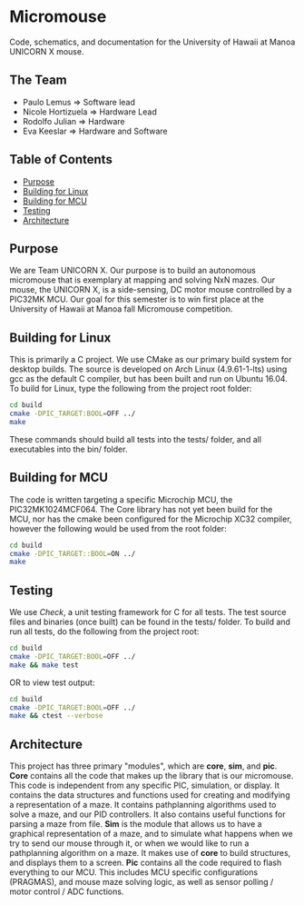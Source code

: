 # Micromouse
Code, schematics, and documentation for the University of Hawaii at Manoa UNICORN X mouse.

## The Team

* Paulo Lemus => Software lead
* Nicole Hortizuela => Hardware Lead
* Rodolfo Julian => Hardware
* Eva Keeslar => Hardware and Software

## Table of Contents

* [Purpose](#purpose)
* [Building for Linux](#building-for-linux)
* [Building for MCU](#building-for-mcu)
* [Testing](#testing)
* [Architecture](#architecture)

## Purpose

We are Team UNICORN X. Our purpose is to build an autonomous micromouse that is exemplary at mapping and solving NxN mazes. Our mouse, the UNICORN X, is a side-sensing, DC motor mouse controlled by a PIC32MK MCU. Our goal for this semester is to win first place at the University of Hawaii at Manoa fall Micromouse competition.

## Building for Linux

This is primarily a C project. We use CMake as our primary build system for desktop builds.
The source is developed on Arch Linux (4.9.61-1-lts) using gcc as the default C compiler, but has been built and run on Ubuntu 16.04. To build for Linux, type the following from the project root folder:
```bash
cd build
cmake -DPIC_TARGET:BOOL=OFF ../
make
```
These commands should build all tests into the tests/ folder, and all executables into the bin/ folder.

## Building for MCU

The code is written targeting a specific Microchip MCU, the PIC32MK1024MCF064. The Core library has not yet been build for the MCU, nor has the cmake been configured for the Microchip XC32 compiler, however the following would be used from the root folder:
```bash
cd build
cmake -DPIC_TARGET::BOOL=ON ../
make
```

## Testing

We use *Check*, a unit testing framework for C for all tests. The test source files and binaries (once built) can be found in the tests/ folder.
To build and run all tests, do the following from the project root:
```bash
cd build
cmake -DPIC_TARGET:BOOL=OFF ../
make && make test
```
OR to view test output:
```bash
cd build
cmake -DPIC_TARGET:BOOL=OFF ../
make && ctest --verbose
```

## Architecture

This project has three primary "modules", which are **core**, **sim**, and **pic**.
**Core** contains all the code that makes up the library that is our micromouse. This code is independent from any specific PIC, simulation, or display. It contains the data structures and functions used for creating and modifying a representation of a maze. It contains pathplanning algorithms used to solve a maze, and our PID controllers. It also contains useful functions for parsing a maze from file.
**Sim** is the module that allows us to have a graphical representation of a maze, and to simulate what happens when we try to send our mouse through it, or when we would like to run a pathplanning algorithm on a maze. It makes use of **core** to build structures, and displays them to a screen.
**Pic** contains all the code required to flash everything to our MCU. This includes MCU specific configurations (PRAGMAS), and mouse maze solving logic, as well as sensor polling / motor control / ADC functions.
